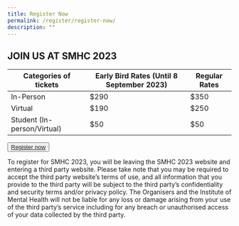 ```yaml
---
title: Register Now
permalink: /register/register-now/
description: ""
---
```

## JOIN US AT SMHC 2023


| Categories of tickets | Early Bird Rates (Until 8 September 2023) | Regular Rates |
| -------- | -------- | -------- |
| In-Person     | $290     | $350     |
| Virtual     | $190     | $250     |
| Student (In-person/Virtual)     | $50     | $50     |

<button class="my-button"><a href="https://www.google.com">Register now</a></button>

To register for SMHC 2023, you will be leaving the SMHC 2023 website and entering a third party website. Please take note that you may be required to accept the third party website’s terms of use, and all information that you provide to the third party will be subject to the third party’s confidentiality and security terms and/or privacy policy. The Organisers and the Institute of Mental Health will not be liable for any loss or damage arising from your use of the third party’s service including for any breach or unauthorised access of your data collected by the third party.